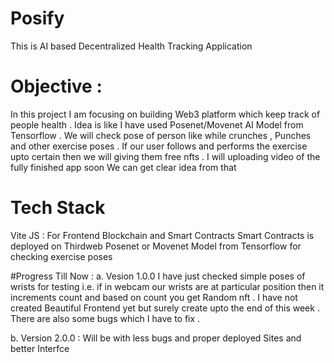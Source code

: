 # Posify
This is AI based Decentralized Health Tracking Application

# Objective :
In this project I am focusing on building Web3 platform which keep track of people health . Idea is like I have used Posenet/Movenet AI Model from Tensorflow . We will check pose of person like while crunches , Punches and other exercise poses . If our user follows and performs the exercise upto certain then we will giving them free nfts . I will uploading video of the fully finished app soon We can get clear idea from that 

# Tech Stack
Vite JS : For Frontend
Blockchain and Smart Contracts
Smart Contracts is deployed on Thirdweb
Posenet or Movenet Model from Tensorflow for checking exercise poses

#Progress Till Now : 
a. Vesion 1.0.0
I have just checked simple poses of wrists for testing i.e. if in webcam our wrists are at particular position then it increments count and based on count you get Random nft . I have not created Beautiful Frontend yet but surely create upto the end of this week . There are also some bugs which I have to fix .

b. Version 2.0.0 : Will be with less bugs and proper deployed Sites and better Interfce
